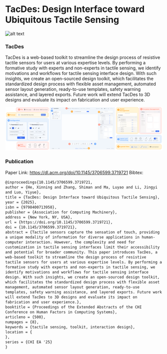 # TacDes: Design Interface toward Ubiquitous Tactile Sensing
![alt text](./image/teaser.png)

### TacDes

TacDes is a web-based toolkit to streamline the design process of resistive tactile sensors for users at various expertise levels. By performing a formative study with experts and non-experts in tactile sensing, we identify motivations and workflows for tactile sensing interface design. With such insights, we create an open-sourced design toolkit, which facilitates the standardized design process with flexible asset management, automated sensor layout generation, ready-to-use templates, safety warning assistance, and layered exports. Future work will extend TacDes to 3D designs and evaluate its impact on fabrication and user experience.

![alt text](./image/toolkit.png)

### Publication
Paper Link: https://dl.acm.org/doi/10.1145/3706599.3719721
Bibtex: 
>
    @inproceedings{10.1145/3706599.3719721,
    author = {He, Xinning and Zhang, Shiman and Ma, Luyao and Li, Jingyi and Luo, Yiyue},
    title = {TacDes: Design Interface toward Ubiquitous Tactile Sensing},
    year = {2025},
    isbn = {9798400713958},
    publisher = {Association for Computing Machinery},
    address = {New York, NY, USA},
    url = {https://doi.org/10.1145/3706599.3719721},
    doi = {10.1145/3706599.3719721},
    abstract = {Tactile sensors capture the sensation of touch, providing a unique modality of information for diverse applications in human-computer interaction. However, the complexity and need for customization in tactile sensing interfaces limit their accessibility and potential for broader community. This paper introduces TacDes, a web-based toolkit to streamline the design process of resistive tactile sensors for users at various expertise levels. By performing a formative study with experts and non-experts in tactile sensing, we identify motivations and workflows for tactile sensing interface design. With such insights, we create an open-sourced design toolkit, which facilitates the standardized design process with flexible asset management, automated sensor layout generation, ready-to-use templates, safety warning assistance, and layered exports. Future work will extend TacDes to 3D designs and evaluate its impact on fabrication and user experience.},
    booktitle = {Proceedings of the Extended Abstracts of the CHI Conference on Human Factors in Computing Systems},
    articleno = {500},
    numpages = {8},
    keywords = {tactile sensing, toolkit, interaction design},
    location = {
    },
    series = {CHI EA '25}
    }